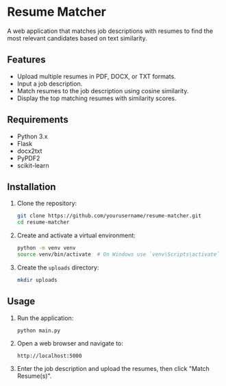 # Resume Matcher

A web application that matches job descriptions with resumes to find the most relevant candidates based on text similarity.

## Features

- Upload multiple resumes in PDF, DOCX, or TXT formats.
- Input a job description.
- Match resumes to the job description using cosine similarity.
- Display the top matching resumes with similarity scores.

## Requirements

- Python 3.x
- Flask
- docx2txt
- PyPDF2
- scikit-learn

## Installation

1. Clone the repository:
    ```bash
    git clone https://github.com/yourusername/resume-matcher.git
    cd resume-matcher
    ```

2. Create and activate a virtual environment:
    ```bash
    python -m venv venv
    source venv/bin/activate  # On Windows use `venv\Scripts\activate`
    ```

3. Create the `uploads` directory:
    ```bash
    mkdir uploads
    ```

## Usage

1. Run the application:
    ```bash
    python main.py
    ```

2. Open a web browser and navigate to:
    ```
    http://localhost:5000
    ```

3. Enter the job description and upload the resumes, then click "Match Resume(s)".
